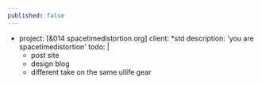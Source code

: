 ```yaml
---
published: false
---
```

  - project:      [&014 spacetimedistortion.org]
    client:       *std
    description:  'you are spacetimedistortion'
    todo: |
      - post site  
      - design blog  
      - different take on the same ullife gear    